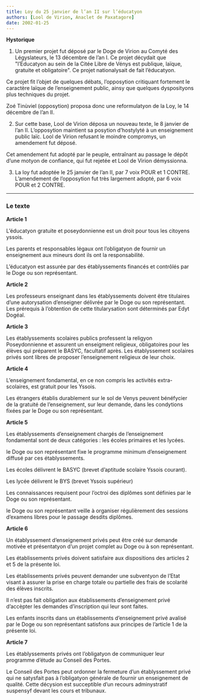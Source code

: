 ```yaml
---
title: Loy du 25 janvier de l’an II sur l’éducatyon
authors: [Lool de Virion, Anaclet de Paxatagore]
date: 2002-01-25
---
```


**Hystorique**

1. Un premier projet fut déposé par le Doge de Virion au Comyté des Légyslateurs, le 13 décembre de l’an I. Ce projet décydait que "l’Educatyon au sein de la Citée Libre de Vénys est publique, laïque, gratuite et obligatoire". Ce projet nationalysait de fait l’éducatyon.

Ce projet fit l’objet de quelques débats, l’opposytion critiquant fortement le caractère laïque de l’enseignement public, ainsy que quelques dysposityons plus techniques du projet.

Zoé Tinùviel (opposytion) proposa donc une reformulatyon de la Loy, le 14 décembre de l’an II.

2. Sur cette base, Lool de Virion déposa un nouveau texte, le 8 janvier de l’an II. L’opposytion maintient sa posytion d’hostylyté à un enseignement public laïc. Lool de Virion refusant le moindre compromys, un amendement fut déposé.

Cet amendement fut adopté par le peuple, entraînant au passage le dépôt d’une motyon de confiance, qui fut rejetée et Lool de Virion démyssionna.

3. La loy fut adoptée le 25 janvier de l’an II, par 7 voix POUR et 1 CONTRE. L’amendement de l’opposytion fut très largement adopté, par 6 voix POUR et 2 CONTRE.

---

### Le texte

**Article 1**

L’éducatyon gratuite et poseydonnienne est un droit pour tous les citoyens yssois.

Les parents et responsables légaux ont l’obligatyon de fournir un enseignement aux mineurs dont ils ont la responsabilité.

L’éducatyon est assurée par des établyssements financés et contrôlés par le Doge ou son représentant.

**Article 2**

Les professeurs enseignant dans les établyssements doivent être titulaires d’une autorysation d’enseigner délivrée par le Doge ou son représentant. Les prérequis à l’obtention de cette titularysation sont déterminés par Edyt Dogéal.

**Article 3**

Les établyssements scolaires publics professent la religyon Poseydonnienne et assurent un enseigment religieux, obligatoires pour les élèves qui préparent le BASYC, facultatif après. Les établyssement scolaires privés sont libres de proposer l’enseignement religieux de leur choix.

**Article 4**

L’enseignement fondamental, en ce non compris les activités extra-scolaires, est gratuit pour les Yssois.

Les étrangers établis durablement sur le sol de Venys peuvent bénéfycier de la gratuité de l’enseignement, sur leur demande, dans les condytions fixées par le Doge ou son représentant.

**Article 5**

Les établyssements d’enseignement chargés de l’enseignement fondamental sont de deux catégories : les écoles primaires et les lycées.

le Doge ou son représentant fixe le programme minimum d’enseignement diffusé par ces établyssements.

Les écoles délivrent le BASYC (brevet d’aptitude scolaire Yssois courant).

Les lycée délivrent le BYS (brevet Yssois supérieur)

Les connaissances requisent pour l’octroi des diplômes sont définies par le Doge ou son représentant.

le Doge ou son représentant veille à organiser régulièrement des sessions d’examens libres pour le passage desdits diplômes.

**Article 6**

Un établyssement d’enseignement privés peut être créé sur demande motivée et présentatyon d’un projet complet au Doge ou à son représentant.

Les établissements privés doivent satisfaire aux dispositions des articles 2 et 5 de la présente loi.

Les établissements privés peuvent demander une subventyon de l’Etat visant à assurer la prise en charge totale ou partielle des frais de scolarité des élèves inscrits.

Il n’est pas fait obligation aux établissements d’enseignement privé d’accèpter les demandes d’inscription qui leur sont faites.

Les enfants inscrits dans un établissements d’enseignement privé avalisé par le Doge ou son représentant satisfons aux principes de l’article 1 de la présente loi.

**Article 7**

Les établyssements privés ont l’obligatyon de communiquer leur programme d’étude au Conseil des Portes.

Le Conseil des Portes peut ordonner la fermeture d’un établyssement privé qui ne satysfait pas à l’obligatyon générale de fournir un enseignement de qualité. Cette décysion est succeptible d’un recours adminystratif suspensyf devant les cours et tribunaux.